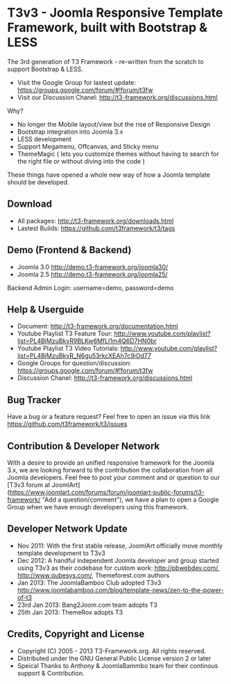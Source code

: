 T3v3 - Joomla Responsive Template Framework, built with Bootstrap & LESS
==============

The 3rd generation of T3 Framework - re-written from the scratch to support Bootstrap & LESS.  
- Visit the Google Group for lastest update: 
https://groups.google.com/forum/#!forum/t3fw
- Visit our Discussion Chanel: http://t3-framework.org/discussions.html

Why?
- No longer the Mobile layout/view but the rise of Responsive Design
- Bootstrap integration into Joomla 3.x 
- LESS development 
- Support Megamenu, Offcanvas, and Sticky menu
- ThemeMagic ( lets you customize themes without having to search for the right file or without diving into the code )

These things have opened a whole new way of how a Joomla template should be developed. 

Download 
--------
- All packages: http://t3-framework.org/downloads.html
- Lastest Builds: https://github.com/t3framework/t3/tags 


Demo (Frontend & Backend)
--------
- Joomla 3.0 http://demo.t3-framework.org/joomla30/
- Joomla 2.5 http://demo.t3-framework.org/joomla25/

Backend Admin Login: username=demo, password=demo

Help & Userguide
------------
- Document: http://t3-framework.org/documentation.html
- Youtube Playlist T3 Feature Tour: http://www.youtube.com/playlist?list=PL4BjMzuBkvR9BLKw6MfLl1m4Q6D7HN0br
- Youtube Playlist T3 Video Tutorials: http://www.youtube.com/playlist?list=PL4BjMzuBkvR_N6gu53rkcXEAh7c9iOd77
- Google Groups for question/discussion: https://groups.google.com/forum/#!forum/t3fw
- Discussion Chanel: http://t3-framework.org/discussions.html



Bug Tracker
------------
Have a bug or a feature request? Feel free to open an issue via this link https://github.com/t3framework/t3/issues

Contribution & Developer Network
----------
With a desire to provide an unified responsive framework for the Joomla 3.x, we are looking forward to the contribution the collaboration from all 
Joomla developers. Feel free to post your comment and or question to our [T3v3 forum at JoomlArt] (https://www.joomlart.com/forums/forum/joomlart-public-forums/t3-framework/ "Add a question/comment"), we have a plan to open a Google Group when we have enough developers using this framework.

Developer Network Update
----------
- Nov 2011: With the first stable release, JoomlArt officially move monthly template development to T3v3 
- Dec 2012: A handful independent Joomla developer and group started using T3v3 as their codebase for custom work: http://pbwebdev.com/, http://www.qubesys.com/, Themeforest.com authors
- Jan 2013: The JoomlaBamboo Club adopted T3v3 http://www.joomlabamboo.com/blog/template-news/zen-to-the-power-of-t3
- 23rd Jan 2013:  Bang2Joom.com team adopts T3
- 25th Jan 2013: ThemeRox adopts T3

Credits, Copyright and License
----------
  * Copyright (C) 2005 - 2013 T3-Framework.org. All rights reserved.
  * Distributed under the GNU General Public License version 2 or later
  * Speical Thanks to Anthony & JoomlaBammbo team for their continous support & Contribution. 

